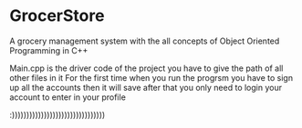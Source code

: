 # GrocerStore
A grocery management system with the all concepts of Object Oriented Programming in C++

Main.cpp is the driver code of the project you have to give the path of all other files in it
For the first time when you run the progrsm you have to sign up all the accounts then it will save after that you only need to login your account to enter in your profile


:))))))))))))))))))))))))))))))))
